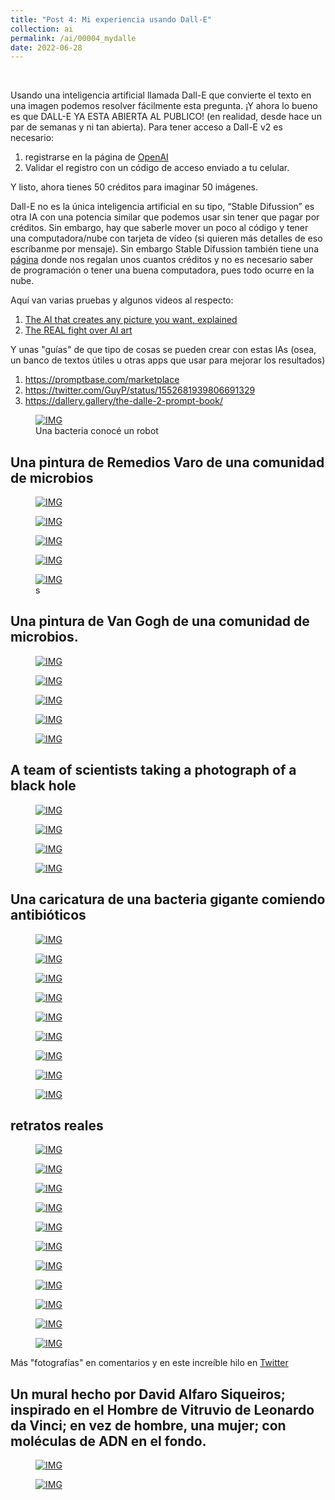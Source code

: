 ```yaml
---
title: "Post 4: Mi experiencia usando Dall-E"
collection: ai
permalink: /ai/00004_mydalle
date: 2022-06-28
---
```


&nbsp;


Usando una inteligencia artificial llamada Dall-E que convierte el texto en una imagen podemos resolver fácilmente esta pregunta. ¡Y ahora lo bueno es que DALL-E YA ESTA ABIERTA AL PUBLICO! (en realidad, desde hace un par de semanas y ni tan abierta). Para tener acceso a Dall-E v2 es necesario:
1. registrarse en la página de [OpenAI](https://openai.com/blog/dall-e-now-available-without-waitlist)
2. Validar el registro con un código de acceso enviado a tu celular.

Y listo, ahora tienes 50 créditos para imaginar 50 imágenes. 

Dall-E no es la única inteligencia artificial en su tipo, “Stable Difussion” es otra IA con una potencia similar que podemos usar sin tener que pagar por créditos. Sin embargo, hay que saberle mover un poco al código y tener una computadora/nube con tarjeta de vídeo (si quieren más detalles de eso escríbanme por mensaje). Sin embargo Stable Difussion también tiene una [página](https://beta.dreamstudio.ai/terms-of-service) donde nos regalan unos cuantos créditos y no es necesario saber de programación o tener una buena computadora, pues todo ocurre en la nube.

Aquí van varias pruebas y algunos videos al respecto:
1. [The AI that creates any picture you want, explained](https://youtu.be/SVcsDDABEkM)
2. [The REAL fight over AI art](https://youtu.be/NiJeB2NJy1A)

Y unas "guías" de que tipo de cosas se pueden crear con estas IAs (osea, un banco de textos útiles u otras apps que usar para mejorar los resultados)
1) <https://promptbase.com/marketplace>
2) <https://twitter.com/GuyP/status/1552681939806691329>
3) <https://dallery.gallery/the-dalle-2-prompt-book/>


<figure>
  <a href="/images/ai/00004_1.jpg">
  <img src="/images/ai/00004_1.jpg" alt = "IMG" />
    </a>
  <figcaption>Una bacteria conocé un robot</figcaption>
</figure>

## Una pintura de Remedios Varo de una comunidad de microbios

<figure>
  <a href="/images/ai/00004_2.jpg">
  <img src="/images/ai/00004_2.jpg" alt = "IMG" />
    </a>
  <figcaption></figcaption>
</figure>

<figure>
  <a href="/images/ai/00004_3.jpg">
  <img src="/images/ai/00004_3.jpg" alt = "IMG" />
    </a>
  <figcaption></figcaption>
</figure>

<figure>
  <a href="/images/ai/00004_4.jpg">
  <img src="/images/ai/00004_4.jpg" alt = "IMG" />
    </a>
  <figcaption></figcaption>
</figure>

<figure>
  <a href="/images/ai/00004_5.jpg">
  <img src="/images/ai/00004_5.jpg" alt = "IMG" />
    </a>
  <figcaption></figcaption>
</figure>

<figure>
  <a href="/images/ai/00004_6.jpg">
  <img src="/images/ai/00004_6.jpg" alt = "IMG" />
    </a>
  <figcaption>s</figcaption>
</figure>

## Una pintura de Van Gogh de una comunidad de microbios.

<figure>
  <a href="/images/ai/00004_7.jpg">
  <img src="/images/ai/00004_7.jpg" alt = "IMG" />
    </a>
  <figcaption></figcaption>
</figure>

<figure>
  <a href="/images/ai/00004_8.jpg">
  <img src="/images/ai/00004_8.jpg" alt = "IMG" />
    </a>
  <figcaption></figcaption>
</figure>

<figure>
  <a href="/images/ai/00004_9.jpg">
  <img src="/images/ai/00004_9.jpg" alt = "IMG" />
    </a>
  <figcaption></figcaption>
</figure>


<figure>
  <a href="/images/ai/00004_10.jpg">
  <img src="/images/ai/00004_10.jpg" alt = "IMG" />
    </a>
  <figcaption></figcaption>
</figure>

<figure>
  <a href="/images/ai/00004_11.jpg">
  <img src="/images/ai/00004_11.jpg" alt = "IMG" />
    </a>
  <figcaption></figcaption>
</figure>

## A team of scientists taking a photograph of a black hole 

<figure>
  <a href="/images/ai/00004_12.jpg">
  <img src="/images/ai/00004_12.jpg" alt = "IMG" />
    </a>
  <figcaption></figcaption>
</figure>

<figure>
  <a href="/images/ai/00004_13.jpg">
  <img src="/images/ai/00004_13.jpg" alt = "IMG" />
    </a>
  <figcaption></figcaption>
</figure>

<figure>
  <a href="/images/ai/00004_14.jpg">
  <img src="/images/ai/00004_14.jpg" alt = "IMG" />
    </a>
  <figcaption></figcaption>
</figure>

<figure>
  <a href="/images/ai/00004_15.jpg">
  <img src="/images/ai/00004_15.jpg" alt = "IMG" />
    </a>
  <figcaption></figcaption>
</figure>

## Una caricatura de una bacteria gigante comiendo antibióticos

<figure>
  <a href="/images/ai/00004_16.jpg">
  <img src="/images/ai/00004_16.jpg" alt = "IMG" />
    </a>
  <figcaption></figcaption>
</figure>

<figure>
  <a href="/images/ai/00004_17.jpg">
  <img src="/images/ai/00004_17.jpg" alt = "IMG" />
    </a>
  <figcaption></figcaption>
</figure>

<figure>
  <a href="/images/ai/00004_18.jpg">
  <img src="/images/ai/00004_18.jpg" alt = "IMG" />
    </a>
  <figcaption></figcaption>
</figure>

<figure>
  <a href="/images/ai/00004_19.jpg">
  <img src="/images/ai/00004_19.jpg" alt = "IMG" />
    </a>
  <figcaption></figcaption>
</figure>

<figure>
  <a href="/images/ai/00004_20.jpg">
  <img src="/images/ai/00004_20.jpg" alt = "IMG" />
    </a>
  <figcaption></figcaption>
</figure>

<figure>
  <a href="/images/ai/00004_21.jpg">
  <img src="/images/ai/00004_21.jpg" alt = "IMG" />
    </a>
  <figcaption></figcaption>
</figure>

<figure>
  <a href="/images/ai/00004_22.jpg">
  <img src="/images/ai/00004_22.jpg" alt = "IMG" />
    </a>
  <figcaption></figcaption>
</figure>

<figure>
  <a href="/images/ai/00004_23.jpg">
  <img src="/images/ai/00004_23.jpg" alt = "IMG" />
    </a>
  <figcaption></figcaption>
</figure>

<figure>
  <a href="/images/ai/00004_24.jpg">
  <img src="/images/ai/00004_24.jpg" alt = "IMG" />
    </a>
  <figcaption></figcaption>
</figure>

## retratos reales

<figure>
  <a href="/images/ai/00004_25.jpg">
  <img src="/images/ai/00004_25.jpg" alt = "IMG" />
    </a>
  <figcaption></figcaption>
</figure>

<figure>
  <a href="/images/ai/00004_26.jpg">
  <img src="/images/ai/00004_26.jpg" alt = "IMG" />
    </a>
  <figcaption></figcaption>
</figure>

<figure>
  <a href="/images/ai/00004_27.jpg">
  <img src="/images/ai/00004_27.jpg" alt = "IMG" />
    </a>
  <figcaption></figcaption>
</figure>

<figure>
  <a href="/images/ai/00004_28.jpg">
  <img src="/images/ai/00004_28.jpg" alt = "IMG" />
    </a>
  <figcaption></figcaption>
</figure>

<figure>
  <a href="/images/ai/00004_29.jpg">
  <img src="/images/ai/00004_29.jpg" alt = "IMG" />
    </a>
  <figcaption></figcaption>
</figure>

<figure>
  <a href="/images/ai/00004_30.jpg">
  <img src="/images/ai/00004_30.jpg" alt = "IMG" />
    </a>
  <figcaption></figcaption>
</figure>

<figure>
  <a href="/images/ai/00004_31.jpg">
  <img src="/images/ai/00004_31.jpg" alt = "IMG" />
    </a>
  <figcaption></figcaption>
</figure>

<figure>
  <a href="/images/ai/00004_32.jpg">
  <img src="/images/ai/00004_32.jpg" alt = "IMG" />
    </a>
  <figcaption></figcaption>
</figure>

<figure>
  <a href="/images/ai/00004_33.jpg">
  <img src="/images/ai/00004_33.jpg" alt = "IMG" />
    </a>
  <figcaption></figcaption>
</figure>

<figure>
  <a href="/images/ai/00004_34.jpg">
  <img src="/images/ai/00004_34.jpg" alt = "IMG" />
    </a>
  <figcaption></figcaption>
</figure>

<figure>
  <a href="/images/ai/00004_35.jpg">
  <img src="/images/ai/00004_35.jpg" alt = "IMG" />
    </a>
  <figcaption></figcaption>
</figure>

 Más "fotografías" en comentarios y en este increíble hilo en [Twitter](https://twitter.com/triplux/status/1542529379485396995?)

## Un mural hecho por David Alfaro Siqueiros; inspirado en el Hombre de Vitruvio de Leonardo da Vinci; en vez de hombre, una mujer; con moléculas de ADN en el fondo.

<figure>
  <a href="/images/ai/00004_36.jpg">
  <img src="/images/ai/00004_36.jpg" alt = "IMG" />
    </a>
  <figcaption></figcaption>
</figure>

<figure>
  <a href="/images/ai/00004_37.jpg">
  <img src="/images/ai/00004_37.jpg" alt = "IMG" />
    </a>
  <figcaption></figcaption>
</figure>
